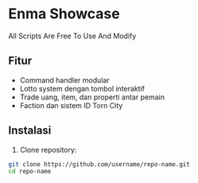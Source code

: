 # Enma Showcase

All Scripts Are Free To Use And Modify

## Fitur

- Command handler modular
- Lotto system dengan tombol interaktif
- Trade uang, item, dan properti antar pemain
- Faction dan sistem ID Torn City

## Instalasi

1. Clone repository:

```bash
git clone https://github.com/username/repo-name.git
cd repo-name

